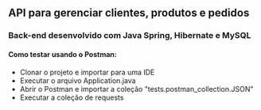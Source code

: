 ## API para gerenciar clientes, produtos e pedidos
### Back-end desenvolvido com Java Spring, Hibernate e MySQL

#### Como testar usando o Postman:
* Clonar o projeto e importar para uma IDE
* Executar o arquivo Application.java
* Abrir o Postman e importar a coleção "tests.postman_collection.JSON"
* Executar a coleção de requests



